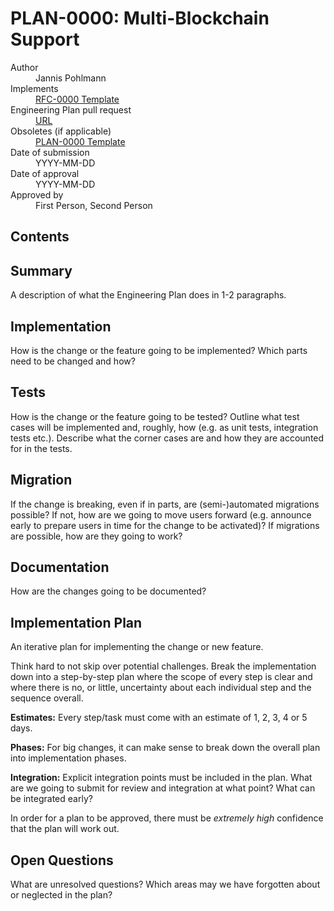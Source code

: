 # PLAN-0000: Multi-Blockchain Support

<dl>
  <dt>Author</dt>
  <dd>Jannis Pohlmann</dd>

  <dt>Implements</dt>
  <dd><a href="../rfcs/0005-multi-blockchain-support.md">RFC-0000 Template</a></dd>

  <dt>Engineering Plan pull request</dt>
  <dd><a href="URL">URL</a></dd>

  <dt>Obsoletes (if applicable)</dt>
  <dd><a href="./obsolete/0000-template.md">PLAN-0000 Template</a></dd>

  <dt>Date of submission</dt>
  <dd>YYYY-MM-DD</dd>

  <dt>Date of approval</dt>
  <dd>YYYY-MM-DD</dd>

  <dt>Approved by</dt>
  <dd>First Person, Second Person</dd>
</dl>

## Contents

<!-- toc -->

## Summary

A description of what the Engineering Plan does in 1-2 paragraphs.

## Implementation

How is the change or the feature going to be implemented? Which parts need to be
changed and how?

## Tests

How is the change or the feature going to be tested? Outline what test cases
will be implemented and, roughly, how (e.g. as unit tests, integration tests
etc.). Describe what the corner cases are and how they are accounted for in the
tests.

## Migration

If the change is breaking, even if in parts, are (semi-)automated migrations
possible? If not, how are we going to move users forward (e.g. announce early to
prepare users in time for the change to be activated)? If migrations are
possible, how are they going to work?

## Documentation

How are the changes going to be documented?

## Implementation Plan

An iterative plan for implementing the change or new feature.

Think hard to not skip over potential challenges. Break the implementation down
into a step-by-step plan where the scope of every step is clear and where there
is no, or little, uncertainty about each individual step and the sequence
overall.

**Estimates:** Every step/task must come with an estimate of 1, 2, 3, 4 or 5
days.

**Phases:** For big changes, it can make sense to break down the overall plan
into implementation phases.

**Integration:** Explicit integration points must be included in the plan. What
are we going to submit for review and integration at what point? What can be
integrated early?

In order for a plan to be approved, there must be _extremely high_ confidence
that the plan will work out.

## Open Questions

What are unresolved questions? Which areas may we have forgotten about or
neglected in the plan?
